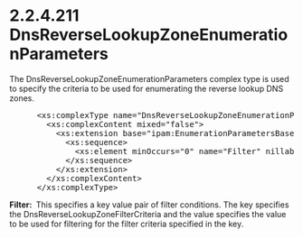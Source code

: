 <html dir="LTR" xmlns:mshelp="http://msdn.microsoft.com/mshelp" xmlns:ddue="http://ddue.schemas.microsoft.com/authoring/2003/5" xmlns:xlink="http://www.w3.org/1999/xlink" xmlns:tool="http://www.microsoft.com/tooltip">
 <body>
 <div id="header">
 <h1 class="heading">2.2.4.211 DnsReverseLookupZoneEnumerationParameters</h1>
 </div>
 <div id="mainSection">
 <div id="mainBody">
 <div id="allHistory" class="saveHistory"></div>
 <div id="sectionSection0" class="section" name="collapseableSection">
 

<p>The DnsReverseLookupZoneEnumerationParameters complex type
is used to specify the criteria to be used for enumerating the reverse lookup
DNS zones.</p>

<dl>
<dd>
<div><pre> &lt;xs:complexType name=&quot;DnsReverseLookupZoneEnumerationParameters&quot;&gt;
   &lt;xs:complexContent mixed=&quot;false&quot;&gt;
     &lt;xs:extension base=&quot;ipam:EnumerationParametersBase&quot;&gt;
       &lt;xs:sequence&gt;
         &lt;xs:element minOccurs=&quot;0&quot; name=&quot;Filter&quot; nillable=&quot;true&quot; type=&quot;serarr:ArrayOfKeyValueOfDnsReverseLookupZoneFilterCriteriaanyType2zwQHvQz&quot; /&gt;
       &lt;/xs:sequence&gt;
     &lt;/xs:extension&gt;
   &lt;/xs:complexContent&gt;
 &lt;/xs:complexType&gt;
</pre></div>
</dd></dl>

<p><b>Filter: </b> This specifies a key value pair of
filter conditions. The key specifies the DnsReverseLookupZoneFilterCriteria and
the value specifies the value to be used for filtering for the filter criteria
specified in the key.</p>


 </div>
 </div>
 </div>
 </body>
</html>